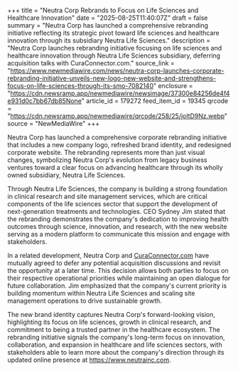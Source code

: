 +++
title = "Neutra Corp Rebrands to Focus on Life Sciences and Healthcare Innovation"
date = "2025-08-25T11:40:07Z"
draft = false
summary = "Neutra Corp has launched a comprehensive rebranding initiative reflecting its strategic pivot toward life sciences and healthcare innovation through its subsidiary Neutra Life Sciences."
description = "Neutra Corp launches rebranding initiative focusing on life sciences and healthcare innovation through Neutra Life Sciences subsidiary, deferring acquisition talks with CuraConnector.com."
source_link = "https://www.newmediawire.com/news/neutra-corp-launches-corporate-rebranding-initiative-unveils-new-logo-new-website-and-strengthens-focus-on-life-sciences-through-its-smo-7082140"
enclosure = "https://cdn.newsramp.app/newmediawire/newsimage/37300e84256de4f4e931d0c7bb67db85None"
article_id = 179272
feed_item_id = 19345
qrcode = "https://cdn.newsramp.app/newmediawire/qrcode/258/25/joltD9Nz.webp"
source = "NewMediaWire"
+++

<p>Neutra Corp has launched a comprehensive corporate rebranding initiative that includes a new company logo, refreshed brand identity, and redesigned corporate website. The rebranding represents more than just visual changes, symbolizing Neutra Corp's evolution from legacy business ventures toward a clear focus on advancing healthcare through its wholly owned subsidiary, Neutra Life Sciences.</p><p>Through Neutra Life Sciences, the company is building a strong foundation in clinical research and site management services, which are critical components of the life sciences sector that support the development of next-generation treatments and technologies. CEO Sydney Jim stated that the rebranding demonstrates the company's dedication to improving health outcomes through science, innovation, and research, with the new website serving as a modern platform to communicate this mission and engage with stakeholders.</p><p>In a related development, Neutra Corp and <a href="https://CuraConnector.com" rel="nofollow" target="_blank">CuraConnector.com</a> have mutually agreed to defer any potential acquisition discussions and revisit the opportunity at a later time. This decision allows both parties to focus on their respective operational priorities while maintaining an open dialogue for future collaboration. Jim emphasized that the company's current priority is building momentum within Neutra Life Sciences and scaling site management operations to drive sustainable growth.</p><p>The new brand identity captures Neutra Corp's forward-looking vision, highlighting its focus on life sciences, growth in clinical research, and commitment to being a trusted partner in the healthcare ecosystem. The rebranding initiative signals the company's long-term focus on innovation, collaboration, and expansion in healthcare and life sciences sectors, with stakeholders able to learn more about the company's direction through its updated online presence at <a href="https://www.neutrainc.com" rel="nofollow" target="_blank">https://www.neutrainc.com</a>.</p>